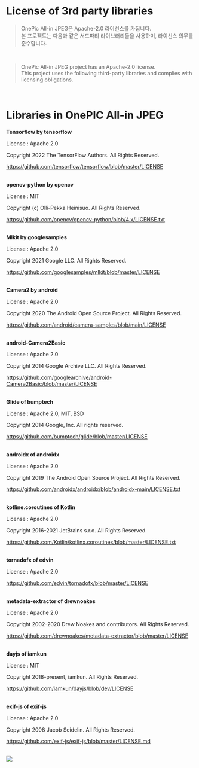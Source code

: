 # License of 3rd party libraries

>OnePic All-in JPEG은 Apache-2.0 라이선스를 가집니다.<br>
본 프로젝트는 다음과 같은 서드파티 라이브러리들을 사용하며, 라이선스 의무를 준수합니다.
<br>

>OnePic All-in JPEG project has an Apache-2.0 license.<br>
This project uses the following third-party libraries and complies with licensing obligations.

<br>

# Libraries in OnePIC All-in JPEG

**Tensorflow by tensorflow**

License : Apache 2.0

Copyright 2022 The TensorFlow Authors. All Rights Reserved.

https://github.com/tensorflow/tensorflow/blob/master/LICENSE
<br><br>

**opencv-python by opencv**

License : MIT

Copyright (c) Olli-Pekka Heinisuo. All Rights Reserved.

https://github.com/opencv/opencv-python/blob/4.x/LICENSE.txt
<br><br>

**Mlkit by googlesamples**

License : Apache 2.0 

Copyright 2021 Google LLC. All Rights Reserved.

https://github.com/googlesamples/mlkit/blob/master/LICENSE
<br><br>

**Camera2 by android**

License : Apache 2.0

Copyright 2020 The Android Open Source Project. All Rights Reserved.

https://github.com/android/camera-samples/blob/main/LICENSE
<br><br>

**android-Camera2Basic**

License : Apache 2.0

Copyright 2014 Google Archive LLC. All Rights Reserved.

https://github.com/googlearchive/android-Camera2Basic/blob/master/LICENSE
<br><br>

**Glide of bumptech**

License : Apache 2.0, MIT, BSD

Copyright 2014 Google, Inc. All rights reserved.

https://github.com/bumptech/glide/blob/master/LICENSE
<br><br>

**androidx of androidx**

License : Apache 2.0

Copyright 2019 The Android Open Source Project. All Rights Reserved. 

https://github.com/androidx/androidx/blob/androidx-main/LICENSE.txt
<br><br>

**kotline.coroutines of Kotlin**

License : Apache 2.0

Copyright 2016-2021 JetBrains s.r.o. All Rights Reserved. 

https://github.com/Kotlin/kotlinx.coroutines/blob/master/LICENSE.txt
<br><br>

**tornadofx of edvin**

License : Apache 2.0

https://github.com/edvin/tornadofx/blob/master/LICENSE
<br><br>

**metadata-extractor of drewnoakes**

License : Apache 2.0

Copyright 2002-2020 Drew Noakes and contributors. All Rights Reserved. 

https://github.com/drewnoakes/metadata-extractor/blob/master/LICENSE
<br><br>

**dayjs of iamkun**

License : MIT

Copyright 2018-present, iamkun. All Rights Reserved.

https://github.com/iamkun/dayjs/blob/dev/LICENSE
<br><br>

**exif-js of exif-js**

License : Apache 2.0

Copyright 2008 Jacob Seidelin. All Rights Reserved.

https://github.com/exif-js/exif-js/blob/master/LICENSE.md
<br><br>




![](/Users/yujin/Library/Application%20Support/marktext/images/2023-10-13-17-50-02-image.png)
